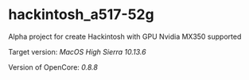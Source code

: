 # hackintosh_a517-52g
Alpha project for create Hackintosh with GPU Nvidia MX350 supported 

Target version: *MacOS High Sierra 10.13.6*

Version of OpenCore: *0.8.8*

